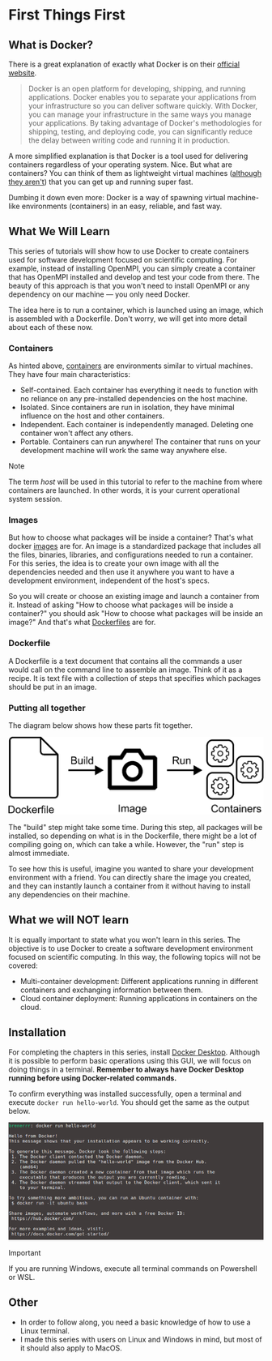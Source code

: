 # First Things First

## What is Docker?

There is a great explanation of exactly what Docker is on their [official website](https://docs.docker.com/get-started/docker-overview/).

> Docker is an open platform for developing, shipping, and running applications. Docker enables you to separate your applications from your infrastructure so you can deliver software quickly. With Docker, you can manage your infrastructure in the same ways you manage your applications. By taking advantage of Docker's methodologies for shipping, testing, and deploying code, you can significantly reduce the delay between writing code and running it in production.

A more simplified explanation is that Docker is a tool used for delivering containers regardless of your operating system. Nice. But what are containers? You can think of them as lightweight virtual machines ([although they aren't](https://www.atlassian.com/microservices/cloud-computing/containers-vs-vms)) that you can get up and running super fast.

Dumbing it down even more: Docker is a way of spawning virtual machine-like environments (containers) in an easy, reliable, and fast way.

## What We Will Learn

This series of tutorials will show how to use Docker to create containers used for software development focused on scientific computing. For example, instead of installing OpenMPI, you can simply create a container that has OpenMPI installed and develop and test your code from there. The beauty of this approach is that you won't need to install OpenMPI or any dependency on our machine — you only need Docker.

The idea here is to run a container, which is launched using an image, which is assembled with a Dockerfile. Don't worry, we will get into more detail about each of these now.

### Containers
As hinted above, [containers](https://docs.docker.com/get-started/docker-concepts/the-basics/what-is-a-container/) are environments similar to virtual machines. They have four main characteristics:

- Self-contained. Each container has everything it needs to function with no reliance on any pre-installed dependencies on the host machine.
- Isolated. Since containers are run in isolation, they have minimal influence on the host and other containers.
- Independent. Each container is independently managed. Deleting one container won't affect any others.
- Portable. Containers can run anywhere! The container that runs on your development machine will work the same way anywhere else.

> [!NOTE]
> The term *host* will be used in this tutorial to refer to the machine from where containers are launched. In other words, it is your current operational system session.


### Images

But how to choose what packages will be inside a container? That's what docker [images](https://docs.docker.com/get-started/docker-concepts/the-basics/what-is-an-image/) are for. An image is a standardized package that includes all the files, binaries, libraries, and configurations needed to run a container. For this series, the idea is to create your own image with all the dependencies needed and then use it anywhere you want to have a development environment, independent of the host's specs.


So you will create or choose an existing image and launch a container from it. Instead of asking "How to choose what packages will be inside a container?" you should ask "How to choose what packages will be inside an image?" And that's what [Dockerfiles](https://docs.docker.com/reference/dockerfile/) are for.

### Dockerfile
A Dockerfile is a text document that contains all the commands a user would call on the command line to assemble an image. Think of it as a recipe. It is text file with a collection of steps that specifies which packages should be put in an image.

### Putting all together

The diagram below shows how these parts fit together.

![](diagram.png)

The "build" step might take some time. During this step, all packages will be installed, so depending on what is in the Dockerfile, there might be a lot of compiling going on, which can take a while. However, the "run" step is almost immediate.

To see how this is useful, imagine you wanted to share your development environment with a friend. You can directly share the image you created, and they can instantly launch a container from it without having to install any dependencies on their machine.

## What we will NOT learn

It is equally important to state what you won't learn in this series. The objective is to use Docker to create a software development environment focused on scientific computing. In this way, the following topics will not be covered:

- Multi-container development: Different applications running in different containers and exchanging information between them.
- Cloud container deployment: Running applications in containers on the cloud.

## Installation

For completing the chapters in this series, install [Docker Desktop](https://docs.docker.com/desktop/?_gl=1*1fx30aa*_gcl_au*NzQ5MDE3MjM2LjE3Mzk4MDUyNjY.*_ga*MjExOTk0MDIyMi4xNzM4MTYxNDM4*_ga_XJWPQMJYHQ*MTc0MTk2MjY2MS4xMC4xLjE3NDE5NjI5NjAuNTkuMC4w). Although it is possible to perform basic operations using this GUI, we will focus on doing things in a terminal. **Remember to always have Docker Desktop running before using Docker-related commands.**

To confirm everything was installed successfully, open a terminal and execute `docker run hello-world`. You should get the same as the output below.

![](hello.png)

> [!IMPORTANT]
> If you are running Windows, execute all terminal commands on Powershell or WSL.

## Other
- In order to follow along, you need a basic knowledge of how to use a Linux terminal.
- I made this series with users on Linux and Windows in mind, but most of it should also apply to MacOS.


